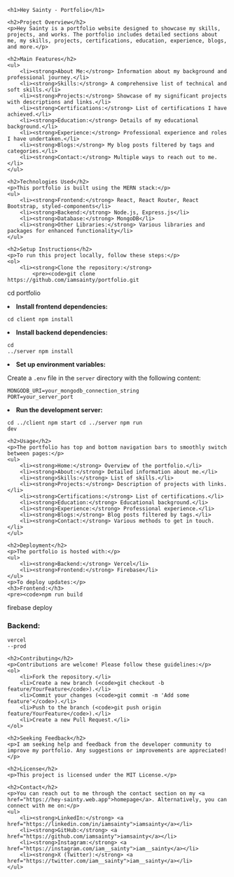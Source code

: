     <h1>Hey Sainty - Portfolio</h1>

    <h2>Project Overview</h2>
    <p>Hey Sainty is a portfolio website designed to showcase my skills, projects, and works. The portfolio includes detailed sections about me, my skills, projects, certifications, education, experience, blogs, and more.</p>

    <h2>Main Features</h2>
    <ul>
        <li><strong>About Me:</strong> Information about my background and professional journey.</li>
        <li><strong>Skills:</strong> A comprehensive list of technical and soft skills.</li>
        <li><strong>Projects:</strong> Showcase of my significant projects with descriptions and links.</li>
        <li><strong>Certifications:</strong> List of certifications I have achieved.</li>
        <li><strong>Education:</strong> Details of my educational background.</li>
        <li><strong>Experience:</strong> Professional experience and roles I have undertaken.</li>
        <li><strong>Blogs:</strong> My blog posts filtered by tags and categories.</li>
        <li><strong>Contact:</strong> Multiple ways to reach out to me.</li>
    </ul>

    <h2>Technologies Used</h2>
    <p>This portfolio is built using the MERN stack:</p>
    <ul>
        <li><strong>Frontend:</strong> React, React Router, React Bootstrap, styled-components</li>
        <li><strong>Backend:</strong> Node.js, Express.js</li>
        <li><strong>Database:</strong> MongoDB</li>
        <li><strong>Other Libraries:</strong> Various libraries and packages for enhanced functionality</li>
    </ul>

    <h2>Setup Instructions</h2>
    <p>To run this project locally, follow these steps:</p>
    <ol>
        <li><strong>Clone the repository:</strong>
            <pre><code>git clone https://github.com/iamsainty/portfolio.git
cd portfolio</code></pre>
        </li>
        <li><strong>Install frontend dependencies:</strong>
            <pre><code>cd client
npm install</code></pre>
        </li>
        <li><strong>Install backend dependencies:</strong>
            <pre><code>cd ../server
npm install</code></pre>
        </li>
        <li><strong>Set up environment variables:</strong>
            <p>Create a <code>.env</code> file in the <code>server</code> directory with the following content:</p>
            <pre><code>MONGODB_URI=your_mongodb_connection_string
PORT=your_server_port</code></pre>
        </li>
        <li><strong>Run the development server:</strong>
            <pre><code>cd ../client
npm start
cd ../server
npm run dev</code></pre>
        </li>
    </ol>

    <h2>Usage</h2>
    <p>The portfolio has top and bottom navigation bars to smoothly switch between pages:</p>
    <ul>
        <li><strong>Home:</strong> Overview of the portfolio.</li>
        <li><strong>About:</strong> Detailed information about me.</li>
        <li><strong>Skills:</strong> List of skills.</li>
        <li><strong>Projects:</strong> Description of projects with links.</li>
        <li><strong>Certifications:</strong> List of certifications.</li>
        <li><strong>Education:</strong> Educational background.</li>
        <li><strong>Experience:</strong> Professional experience.</li>
        <li><strong>Blogs:</strong> Blog posts filtered by tags.</li>
        <li><strong>Contact:</strong> Various methods to get in touch.</li>
    </ul>

    <h2>Deployment</h2>
    <p>The portfolio is hosted with:</p>
    <ul>
        <li><strong>Backend:</strong> Vercel</li>
        <li><strong>Frontend:</strong> Firebase</li>
    </ul>
    <p>To deploy updates:</p>
    <h3>Frontend:</h3>
    <pre><code>npm run build
firebase deploy</code></pre>
    <h3>Backend:</h3>
    <pre><code>vercel --prod</code></pre>

    <h2>Contributing</h2>
    <p>Contributions are welcome! Please follow these guidelines:</p>
    <ol>
        <li>Fork the repository.</li>
        <li>Create a new branch (<code>git checkout -b feature/YourFeature</code>).</li>
        <li>Commit your changes (<code>git commit -m 'Add some feature'</code>).</li>
        <li>Push to the branch (<code>git push origin feature/YourFeature</code>).</li>
        <li>Create a new Pull Request.</li>
    </ol>

    <h2>Seeking Feedback</h2>
    <p>I am seeking help and feedback from the developer community to improve my portfolio. Any suggestions or improvements are appreciated!</p>

    <h2>License</h2>
    <p>This project is licensed under the MIT License.</p>

    <h2>Contact</h2>
    <p>You can reach out to me through the contact section on my <a href="https://hey-sainty.web.app">homepage</a>. Alternatively, you can connect with me on:</p>
    <ul>
        <li><strong>LinkedIn:</strong> <a href="https://linkedin.com/in/iamsainty">iamsainty</a></li>
        <li><strong>GitHub:</strong> <a href="https://github.com/iamsainty">iamsainty</a></li>
        <li><strong>Instagram:</strong> <a href="https://instagram.com/iam__sainty">iam__sainty</a></li>
        <li><strong>X (Twitter):</strong> <a href="https://twitter.com/iam__sainty">iam__sainty</a></li>
    </ul>
